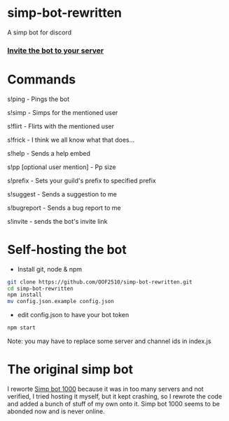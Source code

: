 # simp-bot-rewritten
A simp bot for discord

### [Invite the bot to your server](https://discord.com/api/oauth2/authorize?client_id=808822189905936405&permissions=8&scope=bot)

# Commands
s!ping - Pings the bot

s!simp <user mention> - Simps for the mentioned user

s!flirt <user mention> - Flirts with the mentioned user

s!frick <user mention> - I think we all know what that does...

s!help - Sends a help embed

s!pp [optional user mention] - Pp size

s!prefix <new prefix> - Sets your guild's prefix to specified prefix

s!suggest - Sends a suggestion to me

s!bugreport - Sends a bug report to me

s!invite - sends the bot's invite link

# Self-hosting the bot

* Install git, node & npm
 ```bash
 git clone https://github.com/OOF2510/simp-bot-rewritten.git
 cd simp-bot-rewritten
 npm install
 mv config.json.example config.json
 ```
 * edit config.json to have your bot token
 ```bash
 npm start
 ```
Note: you may have to replace some server and channel ids in index.js

# The original simp bot
I reworte [Simp bot 1000](https://discordbotlist.com/bots/simp-bot-10000) because it was in too many servers and not verified, I tried hosting it myself, but it
kept crashing, so I rewrote the code and added a bunch of stuff of my own onto it. Simp bot 1000 seems to be abonded now and is never online.
